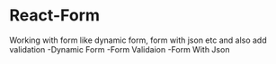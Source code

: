 # React-Form
Working with form like dynamic form, form with json etc and also add validation
  -Dynamic Form
  -Form Validaion
  -Form With Json
  
